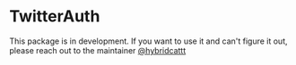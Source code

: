 # TwitterAuth

This package is in development. If you want to use it and can't figure it out, please reach out to the maintainer [@hybridcattt](https://hybridcattt.com)

